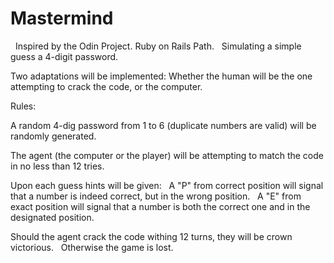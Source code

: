 # Mastermind
&nbsp;
Inspired by the Odin Project. Ruby on Rails Path.
&nbsp;
Simulating a simple guess a 4-digit password.
&nbsp;
&nbsp;

Two adaptations will be implemented: Whether the human will be the one
attempting to crack the code, or the computer.
&nbsp;

Rules:
&nbsp;
&nbsp;

A random 4-dig password from 1 to 6 (duplicate numbers are valid) will be
randomly generated.
&nbsp;

The agent (the computer or the player) will be attempting to match the code
in no less than 12 tries.
&nbsp;

Upon each guess hints will be given:
&nbsp;
A "P" from correct position will signal that a number is indeed correct, but in the
wrong position.
&nbsp;
A "E" from exact position will signal that a number is both the correct one and in the
designated position.
&nbsp;

Should the agent crack the code withing 12 turns, they will be crown victorious.
&nbsp;
Otherwise the game is lost.
